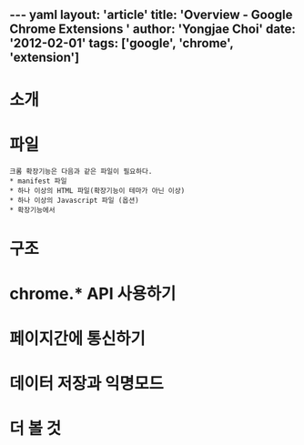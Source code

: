 --- yaml
layout: 'article'
title: 'Overview - Google Chrome Extensions '
author: 'Yongjae Choi'
date: '2012-02-01'
tags: ['google', 'chrome', 'extension']
---

# 소개

# 파일
	크롬 확장기능은 다음과 같은 파일이 필요하다.
	* manifest 파일
	* 하나 이상의 HTML 파일(확장기능이 테마가 아닌 이상)
	* 하나 이상의 Javascript 파일 (옵션)
	* 확장기능에서 

# 구조

# chrome.* API 사용하기

# 페이지간에 통신하기 

# 데이터 저장과 익명모드

# 더 볼 것
